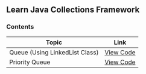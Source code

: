 ## Learn Java Collections Framework



### Contents

|               Topic               |                                   Link                                                                              |
|                ---                |                                   :---:                                                                             |
| Queue (Using LinkedList Class)    | [View Code](https://github.com/tridibsamanta/Learn-Java-Collections-Framework/blob/main/Queue_Learn.java)           |
| Priority Queue                    | [View Code](https://github.com/tridibsamanta/Learn-Java-Collections-Framework/blob/main/PriorityQueue_Learn.java)   |
